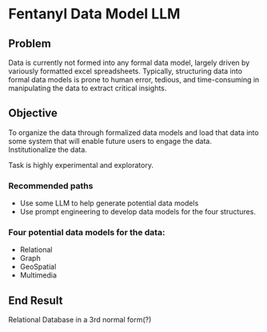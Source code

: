 # Fentanyl Data Model LLM

## Problem
Data is currently not formed into any formal data model, largely driven by variously formatted excel spreadsheets. Typically, structuring data into formal data models is prone to human error, tedious, and time-consuming in manipulating the data to extract critical insights.

## Objective
To organize the data through formalized data models and load that data into some system that will enable future users to engage the data. Institutionalize the data.

Task is highly experimental and exploratory.

### Recommended paths
- Use some LLM to help generate potential data models
- Use prompt engineering to develop data models for the four structures.

### Four potential data models for the data:
- Relational
- Graph
- GeoSpatial
- Multimedia

## End Result
Relational Database in a 3rd normal form(?)
